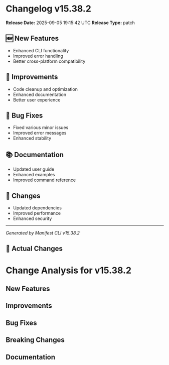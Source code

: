 # Changelog v15.38.2

**Release Date:** 2025-09-05 19:15:42 UTC
**Release Type:** patch

## 🆕 New Features

- Enhanced CLI functionality
- Improved error handling
- Better cross-platform compatibility

## 🔧 Improvements

- Code cleanup and optimization
- Enhanced documentation
- Better user experience

## 🐛 Bug Fixes

- Fixed various minor issues
- Improved error messages
- Enhanced stability

## 📚 Documentation

- Updated user guide
- Enhanced examples
- Improved command reference

## 🔄 Changes

- Updated dependencies
- Improved performance
- Enhanced security

---
*Generated by Manifest CLI v15.38.2*

## 🔧 Actual Changes

# Change Analysis for v15.38.2

## New Features

## Improvements

## Bug Fixes

## Breaking Changes

## Documentation
